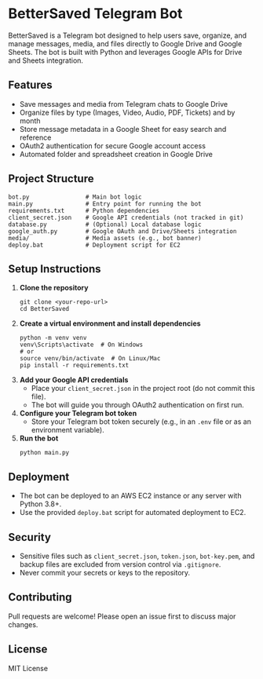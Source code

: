 # BetterSaved Telegram Bot

BetterSaved is a Telegram bot designed to help users save, organize, and manage messages, media, and files directly to Google Drive and Google Sheets. The bot is built with Python and leverages Google APIs for Drive and Sheets integration.

## Features
- Save messages and media from Telegram chats to Google Drive
- Organize files by type (Images, Video, Audio, PDF, Tickets) and by month
- Store message metadata in a Google Sheet for easy search and reference
- OAuth2 authentication for secure Google account access
- Automated folder and spreadsheet creation in Google Drive

## Project Structure
```
bot.py                # Main bot logic
main.py               # Entry point for running the bot
requirements.txt      # Python dependencies
client_secret.json    # Google API credentials (not tracked in git)
database.py           # (Optional) Local database logic
google_auth.py        # Google OAuth and Drive/Sheets integration
media/                # Media assets (e.g., bot banner)
deploy.bat            # Deployment script for EC2
```

## Setup Instructions
1. **Clone the repository**
   ```
   git clone <your-repo-url>
   cd BetterSaved
   ```
2. **Create a virtual environment and install dependencies**
   ```
   python -m venv venv
   venv\Scripts\activate  # On Windows
   # or
   source venv/bin/activate  # On Linux/Mac
   pip install -r requirements.txt
   ```
3. **Add your Google API credentials**
   - Place your `client_secret.json` in the project root (do not commit this file).
   - The bot will guide you through OAuth2 authentication on first run.
4. **Configure your Telegram bot token**
   - Store your Telegram bot token securely (e.g., in an `.env` file or as an environment variable).
5. **Run the bot**
   ```
   python main.py
   ```

## Deployment
- The bot can be deployed to an AWS EC2 instance or any server with Python 3.8+.
- Use the provided `deploy.bat` script for automated deployment to EC2.

## Security
- Sensitive files such as `client_secret.json`, `token.json`, `bot-key.pem`, and backup files are excluded from version control via `.gitignore`.
- Never commit your secrets or keys to the repository.

## Contributing
Pull requests are welcome! Please open an issue first to discuss major changes.

## License
MIT License
